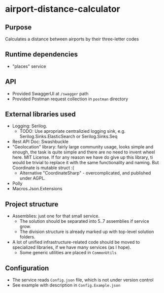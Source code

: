 # airport-distance-calculator

## Purpose
Calculates a distance between airports by their three-letter codes

## Runtime dependencies
* "places" service

## API
* Provided SwaggerUI at `/swagger` path
* Provided Postman request collection in `postman` directory

## External libraries used

* Logging: Serilog. 
  * TODO: Use apropriate centralizied logging sink, e.g. Serilog.Sinks.ElasticSearch or Serilog.Sinks.Seq 
* Rest API Doc: Swashbuckle
* "Geolocation" library: fairly large community usage, looks simple and enough, the task is quite simple and there are no need to invent wheel here.  MIT License. If for any reason we have do give up this library, ti would be trivial to replace it with the same functionality and naming. But Coordinate is mutable struct :(
  * Alternative "CoordinateSharp" - overcomplicated, and published under AGPL.
* Polly
* Macros.Json.Extensions

## Project structure
* Assemblies: just one for that small service. 
  * The solution should be separated into 5..7 assemblies if service grow.
  * The division structure is already marked up with top-level solution folders.
* A lot of unified infrastructure-related code should be moved to specialized libraries, if we have many services (as I hope).
  * Some generic utilities are placed in `CommonUtils` 

## Configuration
* The service reads `Config.json` file, which is not under version control
* See example with description in `Config.Example.json`

  


